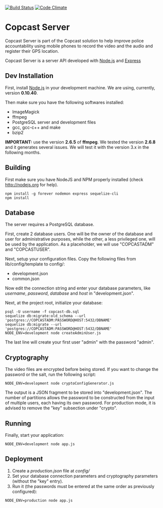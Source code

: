 [![Build Status](https://travis-ci.org/igarape/mogi-server.svg?branch=master)](https://travis-ci.org/igarape/mogi-server)
[![Code Climate](https://codeclimate.com/github/igarape/mogi-server/badges/gpa.svg)](https://codeclimate.com/github/igarape/mogi-server)

Copcast Server
===========

Copcast Server is part of the Copcast solution to help improve police accountability using mobile phones to record the video and the audio and register their GPS location.

Copcast Server is a server API developed with <a href="https://nodejs.org">Node.js</a> and <a href="http://expressjs.com">Express</a> 


## Dev Installation

First, install <a href="https://nodejs.org">Node.js</a> in your development machine. We are using, currently, version <b>0.10.40</b>.

Then make sure you have the following softwares installed:

   * ImageMagick
   * ffmpeg 
   * PostgreSQL server and development files
   * gcc, gcc-c++ and make
   * bzip2


<b>IMPORTANT:</b>
use the version <b>2.6.5</b> of <b>ffmpeg</b>. We tested the version <b>2.6.8</b> and it generates several issues. We will test it with the version 3.x in the following months. 

## Building

First make sure you have NodeJS and NPM properly installed (check http://nodejs.org for help).

```
npm install -g forever nodemon express sequelize-cli
npm install
```


## Database

The server requires a PostgreSQL database.

First, create 2 database users. One will be the owner of the database and user for administrative purposes, while the other, a less privileged one, will be used by the application. 
As a placeholder, we will use "COPCASTADM" and "COPCASTUSER".

Next, setup your configuration files. Copy the following files from lib/config/template to config/:

   * development.json
   * common.json

Now edit the connection string and enter your database parameters, like _username_, _password_, _database_ and _host_ in "development.json".

Next, at the project root, initialize your database:

```
psql -U username -f copcast-db.sql
sequelize db:migrate:old_schema --url 'postgres://COPCASTADM:PASSWORD@HOST:5432/DBNAME'
sequelize db:migrate --url 'postgres://COPCASTADM:PASSWORD@HOST:5432/DBNAME'
NODE_ENV=development node createAdminUser.js
```
The last line will create your first user "admin" with the password "admin".


## Cryptography

The video files are encrypted before being stored. If you want to change the password or the salt, run the following script:

```
NODE_ENV=development node cryptoConfigGenerator.js
```

The output is a JSON fragment to be stored into "development.json".
The number of partitions allows the password to be constructed from the input of multiple users, each having its own password.
For production mode, it is advised to remove the "key" subsection under "crypto".


## Running

Finally, start your application:

```
NODE_ENV=development node app.js
```


## Deployment

1. Create a _production.json_ file at _config/_
2. Set your database connection parameters and cryptography parameters (without the "key" entry).
3. Run it (the passwords must be entered at the same order as previously configured):

```
NODE_ENV=production node app.js
```
